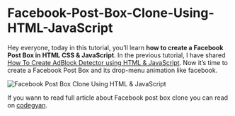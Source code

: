 # Facebook-Post-Box-Clone-Using-HTML-JavaScript

Hey everyone, today in this tutorial, you’ll learn **how to create a Facebook Post Box in HTML CSS & JavaScript**. In the previous tutorial, I have shared [How To Create AdBlock Detector using HTML & JavaScript](https://codegyan.in/articles/how-to-create-adblock-detector-using-html-javascript.htm). Now it’s time to create a Facebook Post Box and its drop-menu animation like facebook.


![Facebook Post Box Clone Using HTML & JavaScript](https://codegyan.in/articles/wp-content/uploads/2022/01/Facebook-Post-Box-Clone-Using-JavaScript.png)

If you wann to read full article about Facebook post box clone you can read on [codegyan](https://codegyan.in/articles/how-to-create-a-facebook-post-box-in-html-css-javascript.htm).
